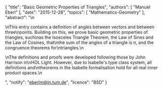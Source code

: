{
    "title": "Basic Geometric Properties of Triangles",
    "authors": [
        "Manuel Eberl"
    ],
    "date": "2015-12-28",
    "topics": [
        "Mathematics-Geometry"
    ],
    "abstract": "\n<p>\nThis entry contains a definition of angles between vectors and between three\npoints. Building on this, we prove basic geometric properties of triangles, such\nas the Isosceles Triangle Theorem, the Law of Sines and the Law of Cosines, that\nthe sum of the angles of a triangle is π, and the congruence theorems for\ntriangles.\n</p><p>\nThe definitions and proofs were developed following those by John Harrison in\nHOL Light. However, due to Isabelle's type class system, all definitions and\ntheorems in the Isabelle formalisation hold for all real inner product spaces.\n</p>",
    "notify": "eberlm@in.tum.de",
    "licence": "BSD"
}